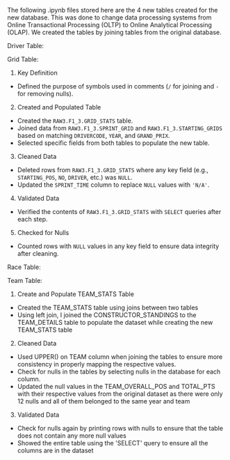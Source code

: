 The following .ipynb files stored here are the 4 new tables created for the new database. This was done to change data processing systems from Online Transactional Processing (OLTP) to Online Analytical Processing (OLAP). We created the tables by joining tables from the original database.

Driver Table:

Grid Table:
1. Key Definition
  - Defined the purpose of symbols used in comments (`/` for joining and `-` for removing nulls).
2. Created and Populated Table
  - Created the `RAW3.F1_3.GRID_STATS` table.  
  - Joined data from `RAW3.F1_3.SPRINT_GRID` and `RAW3.F1_3.STARTING_GRIDS` based on matching `DRIVERCODE`, `YEAR`, and `GRAND_PRIX`.  
  - Selected specific fields from both tables to populate the new table.
3. Cleaned Data
  - Deleted rows from `RAW3.F1_3.GRID_STATS` where any key field (e.g., `STARTING_POS`, `NO`, `DRIVER`, etc.) was `NULL`.
  - Updated the `SPRINT_TIME` column to replace `NULL` values with `'N/A'`.
4. Validated Data
  - Verified the contents of `RAW3.F1_3.GRID_STATS` with `SELECT` queries after each step.
5. Checked for Nulls
  - Counted rows with `NULL` values in any key field to ensure data integrity after cleaning.

Race Table:

Team Table:
1. Create and Populate TEAM_STATS Table
  - Created the TEAM_STATS table using joins between two tables
  - Using left join, I joined the CONSTRUCTOR_STANDINGS to the TEAM_DETAILS table to populate the dataset while creating the new TEAM_STATS table
2. Cleaned Data
  - Used UPPER() on TEAM column when joining the tables to ensure more consistency in properly mapping the respective values.
  - Check for nulls in the tables by selecting nulls in the database for each column.
  - Updated the null values in the TEAM_OVERALL_POS and TOTAL_PTS with their respective values from the original dataset as there were only 12 nulls and all of them belonged to the same year and team
3. Validated Data
  - Check for nulls again by printing rows with nulls to ensure that the table does not contain any more null values
  - Showed the entire table using the 'SELECT' query to ensure all the  columns are in the dataset
